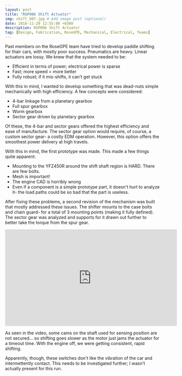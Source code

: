 ```yaml
---
layout: post
title: "RGP006 Shift Actuator"
img: shift_007.jpg # Add image post (optional)
date: 2016-11-20 12:55:00 +0300
description: RGP006 Shift Actuator
tag: [Design, Fabrication, RoseGPE, Mechanical, Electrical, Teams]
---
```


Past members on the RoseGPE team have tried to develop paddle shifting for thair cars, with mostly poor success. Pneumatics are heavy. Linear actuators are lossy. We knew that the system needed to be:
- Efficient in terms of power; electrical power is sparse
- Fast; more speed = more better
- Fully robust; if it mis-shifts, it can't get stuck

With this in mind, I wanted to develop something that was dead-nuts simple mechanically with high efficiency. A few concepts were considered:
- 4-bar linkage from a planetary gearbox
- Full spur gearbox
- Worm gearbox
- Sector gear driven by planetary gearbox

Of these, the 4-bar and sector gears offered the highest efficiency and ease of manufacture. The sector gear option would require, of course, a custom sector gear- a costly EDM operation. However, this option offers the smoothest power delivery at high travels.

With this in mind, the first prototype was made. This made a few things quite apparent:
- Mounting to the YFZ450R around the shift shaft region is HARD. There are few bolts.
- Mesh is important!
- The engine CAD is horribly wrong
- Even if a component is a simple prototype part, it doesn't hurt to analyze it- the load paths could be so bad that the part is useless.

After fixing these problems, a second revision of the mechanism was built that mostly addressed these issues. The shifter mounts to the case bolts and chain guard- for a total of 3 mounting points (making it fully defined). The sector gear was analyzed and supports for it drawn out further to better take the torque from the spur gear.

<iframe width="560" height="315" src="https://www.youtube.com/embed/-E58AdV05kc" frameborder="0" allowfullscreen></iframe>

As seen in the video, some cams on the shaft used for sensing position are not secured... so shifting goes slower as the motor just jams the actuator for a timeout time. With the engine off, we were getting consistent, rapid shifting.

Apparently, though, these switches don't like the vibration of the car and intermettently contact. This needs to be investigated further; I wasn't actually present for this run.